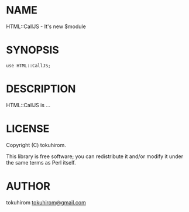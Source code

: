 # NAME

HTML::CallJS - It's new $module

# SYNOPSIS

    use HTML::CallJS;

# DESCRIPTION

HTML::CallJS is ...

# LICENSE

Copyright (C) tokuhirom.

This library is free software; you can redistribute it and/or modify
it under the same terms as Perl itself.

# AUTHOR

tokuhirom <tokuhirom@gmail.com>
